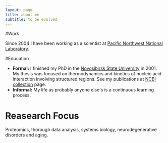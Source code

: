 ```yaml
---
layout: page
title: about me
subtitle: to be evolved
---
```


#Work 

Since 2004 I have been working as a scientist at [Pacific Northwest National Laboratory][PNNL].

#Education

* __Formal:__ I finished my PhD in the [Novosibirsk State University][NSU] in 2001. My thesis was focused on thermodynamics and kinetics of nucleic acid interaction involving structured regions. See my publications at [NCBI collection][ncbi_collection] page.
* __Informal:__ My life as probably anyone else's is a continuous learning process.

# Reasearch Focus

Proteomics, thorough data analysis, systems biology, neurodegenerative disorders and aging.

<!--
**Hobbies**: I kind of actually like science. Really fascinated with good old w
-->


[PNNL]: http://www.pnnl.gov
[NSU]: http://www.nsu.ru
[ncbi_collection]: http://www.ncbi.nlm.nih.gov/myncbi/browse/collection/48526650/
